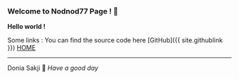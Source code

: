 ### Welcome to Nodnod77 Page ! 🚪

__Hello world !__

Some links :
You can find the source code here [GitHub]({{ site.githublink }})
[HOME]({{site.githubpagelink}})

------------------------------------------------
Donia Sakji 
🍎 *Have a good day*
